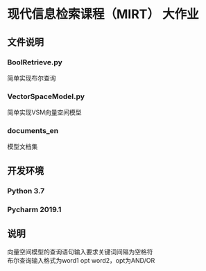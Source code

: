 # 现代信息检索课程（MIRT） 大作业
## 文件说明
### BoolRetrieve.py
简单实现布尔查询
### VectorSpaceModel.py
简单实现VSM向量空间模型
### documents_en
模型文档集
## 开发环境
### Python 3.7
### Pycharm 2019.1
## 说明
向量空间模型的查询语句输入要求关键词间隔为空格符  
布尔查询输入格式为word1 opt word2，opt为AND/OR

